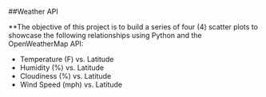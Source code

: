 ##Weather API

**The objective of this project is to build a series of four (4) scatter plots to showcase the following relationships using Python and the OpenWeatherMap API:
* Temperature (F) vs. Latitude
* Humidity (%) vs. Latitude
* Cloudiness (%) vs. Latitude
* Wind Speed (mph) vs. Latitude

